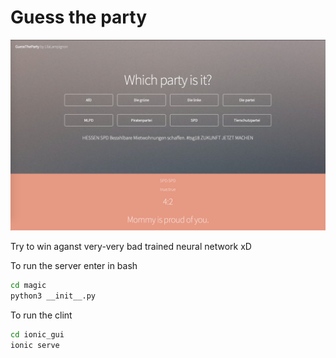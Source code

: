 # Guess the party
![main](https://raw.githubusercontent.com/guessthepartei/App/serverTest/image.png)


Try to win aganst very-very bad trained neural network xD


To run the server enter in bash
```bash
cd magic
python3 __init__.py
```

To run the clint
```bash
cd ionic_gui
ionic serve
```
